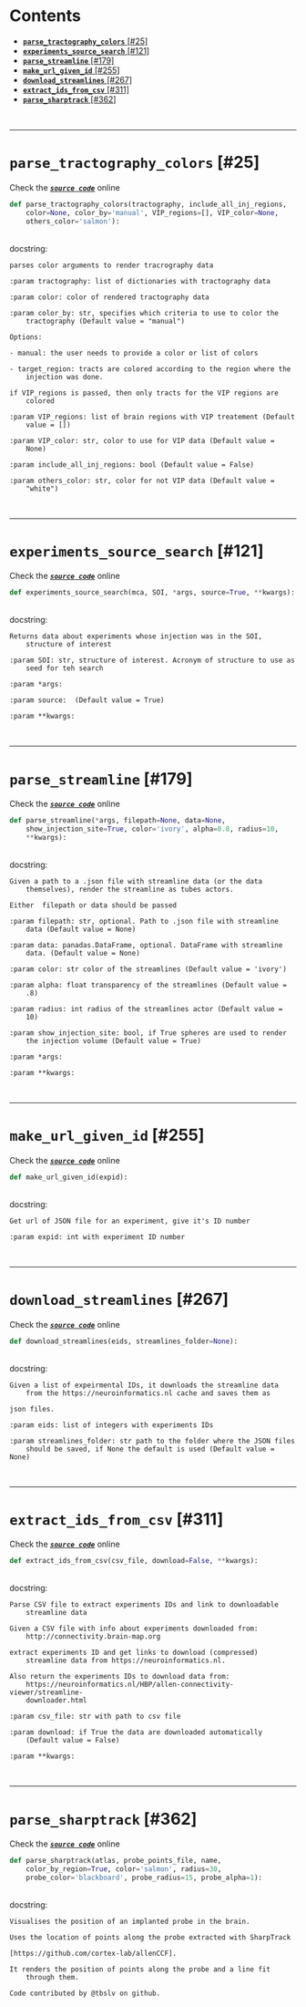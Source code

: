 



Contents
========

* [**`parse_tractography_colors`** [#25]](#parse_tractography_colors-25)
* [**`experiments_source_search`** [#121]](#experiments_source_search-121)
* [**`parse_streamline`** [#179]](#parse_streamline-179)
* [**`make_url_given_id`** [#255]](#make_url_given_id-255)
* [**`download_streamlines`** [#267]](#download_streamlines-267)
* [**`extract_ids_from_csv`** [#311]](#extract_ids_from_csv-311)
* [**`parse_sharptrack`** [#362]](#parse_sharptrack-362)


&nbsp;

--------
# **`parse_tractography_colors`** [#25]
  
Check the [***``source code``***](https://github.com/brainglobe/brainrender/blob/master/brainrender/ABA/aba_utils.py#L25) online

```python
def parse_tractography_colors(tractography, include_all_inj_regions,
    color=None, color_by='manual', VIP_regions=[], VIP_color=None,
    others_color='salmon'):
```

&nbsp;  
docstring:

```text
parses color arguments to render tracrography data

:param tractography: list of dictionaries with tractography data

:param color: color of rendered tractography data

:param color_by: str, specifies which criteria to use to color the
    tractography (Default value = "manual")

Options:

- manual: the user needs to provide a color or list of colors

- target_region: tracts are colored according to the region where the
    injection was done.

if VIP_regions is passed, then only tracts for the VIP regions are
    colored

:param VIP_regions: list of brain regions with VIP treatement (Default
    value = [])

:param VIP_color: str, color to use for VIP data (Default value =
    None)

:param include_all_inj_regions: bool (Default value = False)

:param others_color: str, color for not VIP data (Default value =
    "white")

```

&nbsp;

--------
# **`experiments_source_search`** [#121]
  
Check the [***``source code``***](https://github.com/brainglobe/brainrender/blob/master/brainrender/ABA/aba_utils.py#L121) online

```python
def experiments_source_search(mca, SOI, *args, source=True, **kwargs):
```

&nbsp;  
docstring:

```text
Returns data about experiments whose injection was in the SOI,
    structure of interest

:param SOI: str, structure of interest. Acronym of structure to use as
    seed for teh search

:param *args:

:param source:  (Default value = True)

:param **kwargs:

```

&nbsp;

--------
# **`parse_streamline`** [#179]
  
Check the [***``source code``***](https://github.com/brainglobe/brainrender/blob/master/brainrender/ABA/aba_utils.py#L179) online

```python
def parse_streamline(*args, filepath=None, data=None,
    show_injection_site=True, color='ivory', alpha=0.8, radius=10,
    **kwargs):
```

&nbsp;  
docstring:

```text
Given a path to a .json file with streamline data (or the data
    themselves), render the streamline as tubes actors.

Either  filepath or data should be passed

:param filepath: str, optional. Path to .json file with streamline
    data (Default value = None)

:param data: panadas.DataFrame, optional. DataFrame with streamline
    data. (Default value = None)

:param color: str color of the streamlines (Default value = 'ivory')

:param alpha: float transparency of the streamlines (Default value =
    .8)

:param radius: int radius of the streamlines actor (Default value =
    10)

:param show_injection_site: bool, if True spheres are used to render
    the injection volume (Default value = True)

:param *args:

:param **kwargs:

```

&nbsp;

--------
# **`make_url_given_id`** [#255]
  
Check the [***``source code``***](https://github.com/brainglobe/brainrender/blob/master/brainrender/ABA/aba_utils.py#L255) online

```python
def make_url_given_id(expid):
```

&nbsp;  
docstring:

```text
Get url of JSON file for an experiment, give it's ID number

:param expid: int with experiment ID number

```

&nbsp;

--------
# **`download_streamlines`** [#267]
  
Check the [***``source code``***](https://github.com/brainglobe/brainrender/blob/master/brainrender/ABA/aba_utils.py#L267) online

```python
def download_streamlines(eids, streamlines_folder=None):
```

&nbsp;  
docstring:

```text
Given a list of expeirmental IDs, it downloads the streamline data
    from the https://neuroinformatics.nl cache and saves them as

json files.

:param eids: list of integers with experiments IDs

:param streamlines_folder: str path to the folder where the JSON files
    should be saved, if None the default is used (Default value = None)

```

&nbsp;

--------
# **`extract_ids_from_csv`** [#311]
  
Check the [***``source code``***](https://github.com/brainglobe/brainrender/blob/master/brainrender/ABA/aba_utils.py#L311) online

```python
def extract_ids_from_csv(csv_file, download=False, **kwargs):
```

&nbsp;  
docstring:

```text
Parse CSV file to extract experiments IDs and link to downloadable
    streamline data

Given a CSV file with info about experiments downloaded from:
    http://connectivity.brain-map.org

extract experiments ID and get links to download (compressed)
    streamline data from https://neuroinformatics.nl.

Also return the experiments IDs to download data from:
    https://neuroinformatics.nl/HBP/allen-connectivity-viewer/streamline-
    downloader.html

:param csv_file: str with path to csv file

:param download: if True the data are downloaded automatically
    (Default value = False)

:param **kwargs:

```

&nbsp;

--------
# **`parse_sharptrack`** [#362]
  
Check the [***``source code``***](https://github.com/brainglobe/brainrender/blob/master/brainrender/ABA/aba_utils.py#L362) online

```python
def parse_sharptrack(atlas, probe_points_file, name,
    color_by_region=True, color='salmon', radius=30,
    probe_color='blackboard', probe_radius=15, probe_alpha=1):
```

&nbsp;  
docstring:

```text
Visualises the position of an implanted probe in the brain.

Uses the location of points along the probe extracted with SharpTrack

[https://github.com/cortex-lab/allenCCF].

It renders the position of points along the probe and a line fit
    through them.

Code contributed by @tbslv on github.

```